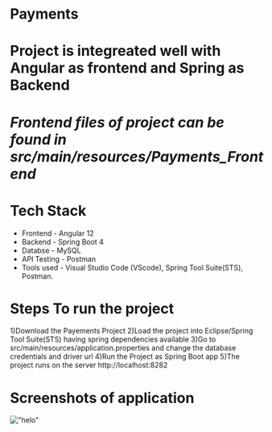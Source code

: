 # Payments

# Project is integreated well with Angular as frontend and Spring as Backend

# ***Frontend files of project can be found in src/main/resources/Payments_Frontend*** 

# Tech Stack
* Frontend - Angular 12
* Backend - Spring Boot 4
* Databse - MySQL
* API Testing - Postman
* Tools used - Visual Studio Code (VScode), Spring Tool Suite(STS), Postman.



# Steps To run the project

  1)Download the Payements Project
  2)Load the project into Eclipse/Spring Tool Suite(STS) having spring dependencies available
  3)Go to src/main/resources/application.properties and change the database credentials and driver url
  4)Run the Project as Spring Boot app
  5)The project runs on the server http://localhost:8282

# Screenshots of application
!["helo"](Screenshots/1.jpg?raw=true)
